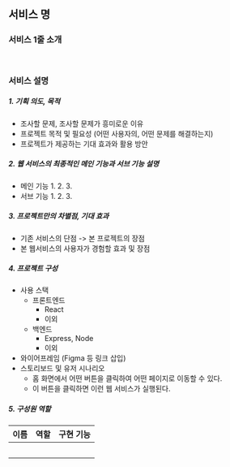 ## **서비스 명**

### **서비스 1줄 소개**

<br>

### **서비스 설명**

##### 1. 기획 의도, 목적
- 조사할 문제, 조사할 문제가 흥미로운 이유
- 프로젝트 목적 및 필요성 (어떤 사용자의, 어떤 문제를 해결하는지)
- 프로젝트가 제공하는 기대 효과와 활용 방안

##### 2. 웹 서비스의 최종적인 메인 기능과 서브 기능 설명
- 메인 기능
   1.
   2.
   3. 
- 서브 기능
   1. 
   2.
   3.

##### 3. 프로젝트만의 차별점, 기대 효과
- 기존 서비스의 단점 -> 본 프로젝트의 장점
- 본 웹서비스의 사용자가 경험할 효과 및 장점

##### 4. 프로젝트 구성
- 사용 스택
  - 프론트엔드
    - React
    - 이외
  - 백엔드
    - Express, Node
    - 이외
- 와이어프레임 (Figma 등 링크 삽입)
- 스토리보드 및 유저 시나리오
  - 홈 화면에서 어떤 버튼을 클릭하여 어떤 페이지로 이동할 수 있다.
  - 이 버튼을 클릭하면 이런 웹 서비스가 실행된다.

##### 5. 구성원 역할

| 이름 | 역할 | 구현 기능 | 
| ------ | ------ | ------ |
|     |     |    |
|     |     |    |
|     |     |    |
|     |     |    |
|     |     |    |
